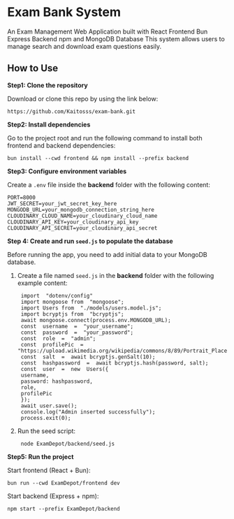 
# Exam Bank System

An Exam Management Web Application built with React Frontend Bun Express Backend npm and MongoDB Database This system allows users to manage search and download exam questions easily.

## How to Use

**Step1: Clone the repository**

Download or clone this repo by using the link below:

    https://github.com/Kaitosss/exam-bank.git

**Step2: Install dependencies**

Go to the project root and run the following command to install both frontend and backend dependencies:

    bun install --cwd frontend && npm install --prefix backend
    
**Step3: Configure environment variables**

Create a `.env` file inside the **backend** folder with the following content:

    PORT=8000
    JWT_SECRET=your_jwt_secret_key_here
    MONGODB_URL=your_mongodb_connection_string_here
    CLOUDINARY_CLOUD_NAME=your_cloudinary_cloud_name
    CLOUDINARY_API_KEY=your_cloudinary_api_key
    CLOUDINARY_API_SECRET=your_cloudinary_api_secret

**Step 4: Create and run `seed.js` to populate the database**

Before running the app, you need to add initial data to your MongoDB database.

1. Create a file named `seed.js` in the **backend** folder with the following example content:


		import  "dotenv/config"
	    import mongoose from  "mongoose";
	    import Users from  "./models/users.model.js";
	    import bcryptjs from  "bcryptjs";
	    await mongoose.connect(process.env.MONGODB_URL);
	    const  username  =  "your_username";
	    const  password  =  "your_password";
	    const  role  =  "admin";
	    const  profilePic  =  "https://upload.wikimedia.org/wikipedia/commons/8/89/Portrait_Placeholder.png"
	    const  salt  =  await bcryptjs.genSalt(10);
	    const  hashpassword  =  await bcryptjs.hash(password, salt);
	    const  user  =  new  Users({
	    username,
	    password: hashpassword,
	    role,
	    profilePic
	    });
	    await user.save();
	    console.log("Admin inserted successfully");
	    process.exit(0);

2. Run the seed script:

	    node ExamDepot/backend/seed.js
  
  
**Step5: Run the project**

 Start frontend (React + Bun):
 ```
bun run --cwd ExamDepot/frontend dev
```

Start backend (Express + npm):
```
npm start --prefix ExamDepot/backend
```


